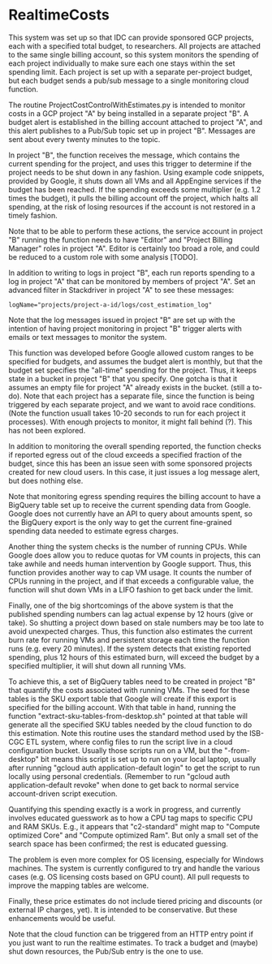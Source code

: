 # RealtimeCosts

This system was set up so that IDC can provide sponsored GCP projects, each with a specified total budget, to researchers.
All projects are attached to the same single billing account, so this system monitors the spending of each project
individually to make sure each one stays within the set spending limit. Each project is set up with a
separate per-project budget, but each budget sends a pub/sub message to a single monitoring cloud function.

The routine ProjectCostControlWithEstimates.py is intended to monitor costs in a GCP project "A" by being installed
in a separate project "B". A budget alert is established in the billing account attached to project "A", and this
alert publishes to a Pub/Sub topic set up in project "B". Messages are sent about every twenty minutes to the topic.

In project "B", the function receives the message, which contains the current spending for the project, and uses
this trigger to determine if the project needs to be shut down in any fashion. Using example code snippets,
provided by Google, it shuts down all VMs and all AppEngine services if the budget has been reached. If the
spending exceeds some multiplier (e.g. 1.2 times the budget), it pulls the billing account off the project, which
halts all spending, at the risk of losing resources if the account is not restored in a timely fashion.

Note that to be able to perform these actions, the service account in project "B" running the function needs
to have "Editor" and "Project Billing Manager" roles in project "A". Editor is certainly too broad a role,
and could be reduced to a custom role with some analysis [TODO].

In addition to writing to logs in project "B", each run reports spending to a log in project "A" that can be
monitored by members of project "A". Set an advanced filter in Stackdriver in project "A" to see these messages:

```
logName="projects/project-a-id/logs/cost_estimation_log"
```

Note that the log messages issued in project "B" are set up with the intention of having project monitoring
in project "B" trigger alerts with emails or text messages to monitor the system.

This function was developed before Google allowed custom ranges to be specified for budgets, and assumes the
budget alert is monthly, but that the budget set specifies the "all-time" spending for the project. Thus, it
keeps state in a bucket in project "B" that you specify. One gotcha is that it assumes an empty file for project "A"
already exists in the bucket. (still a to-do).  Note that each project has a separate file, since the function
is being triggered by each separate project, and we want to avoid race conditions. (Note the function usuall takes
10-20 seconds to run for each project it processes). With enough projects to monitor, it might fall behind (?). This
has not been explored.

In addition to monitoring the overall spending reported, the function checks if reported egress out of the cloud
exceeds a specified fraction of the budget, since this has been an issue seen with some sponsored projects created
for new cloud users. In this case, it just issues a log message alert, but does nothing else.

Note that monitoring egress spending requires the billing account to have a BigQuery table set up to receive the
current spending data from Google. Google does not currently have an API to query about amounts spent,
so the BigQuery export is the only way to get the current fine-grained spending data needed to estimate egress
charges.

Another thing the system checks is the number of running CPUs. While Google does allow you to reduce quotas for
VM counts in projects, this can take awhile and needs human intervention by Google support. Thus, this function
provides another way to cap VM usage. It counts the number of CPUs running in the project, and if that exceeds
a configurable value, the function will shut down VMs in a LIFO fashion to get back under the limit.

Finally, one of the big shortcomings of the above system is that the published spending numbers can lag actual
expense by 12 hours (give or take). So shutting a project down based on stale numbers may be too late to avoid
unexpected charges. Thus, this function also estimates the current burn rate for running VMs and persistent storage
each time the function runs (e.g. every 20 minutes). If the system detects that existing reported spending, plus
12 hours of this estimated burn, will exceed the budget by a specified multiplier, it will shut down all running VMs.

To achieve this, a set of BigQuery tables need to be created in project "B" that quantify the costs associated
with running VMs. The seed for these tables is the SKU export table that Google will create if this export is
specified for the billing account. With that table in hand, running the function "extract-sku-tables-from-desktop.sh"
pointed at that table will generate all the specified SKU tables needed by the cloud function to do this estimation.
Note this routine uses the standard method used by the ISB-CGC ETL system, where config files to run the script
live in a cloud configuration bucket. Usually those scripts run on a VM, but the "-from-desktop" bit means this
script is set up to run on your local laptop, usually after running "gcloud auth application-default login"
to get the script to run locally using personal credentials. (Remember to run "gcloud auth application-default revoke"
when done to get back to normal service account-driven script execution.

Quantifying this spending exactly is a work in progress, and currently involves educated guesswork as to how
a CPU tag maps to specific CPU and RAM SKUs. E.g., it appears that "c2-standard" might map to "Compute optimized Core"
and "Compute optimized Ram". But only a small set of the search space has been confirmed; the rest is educated
guessing.

The problem is even more complex for OS licensing, especially for Windows machines. The system is currently
configured to try and handle the various cases (e.g. OS licensing costs based on GPU count). All pull requests
to improve the mapping tables are welcome.

Finally, these price estimates do not include tiered pricing and discounts (or external IP charges, yet). It
is intended to be conservative. But these enhancements would be useful.

Note that the cloud function can be triggered from an HTTP entry point if you just want to run the realtime
estimates. To track a budget and (maybe) shut down resources, the Pub/Sub entry is the one to use.




